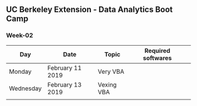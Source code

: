 ## UC Berkeley Extension - Data Analytics Boot Camp ##

### Week-02 ###

| Day       | Date             | Topic      | Required softwares |   |
|-----------|------------------|------------|--------------------|---|
| Monday    | February 11 2019 | Very VBA   |                    |   |
| Wednesday | February 13 2019 | Vexing VBA |                    |   |
|           |                  |            |                    |   |

